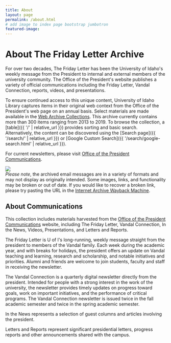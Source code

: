 ```yaml
---
title: About
layout: page
permalink: /about.html
# add image to index page bootstrap jumbotron
featured-image:
---
```


<div class="row" markdown="1">
<div class="col-md-8" markdown="1">

# About The Friday Letter Archive

For over two decades, The Friday Letter has been the University of Idaho's weekly message from the President to internal and external members of the university community. 
The Office of the President's website publishes a variety of official communications including the Friday Letter, Vandal Connection, reports, videos, and presentations.

To ensure continued access to this unique content, University of Idaho Library captures items in their original web context from the Office of the President's web page on an annual basis.
Select materials are made available in the [Web Archive Collections](https://www.lib.uidaho.edu/digital/webarchive/).
This archive currently contains more than 300 items ranging from 2013 to 2019.
To browse the collection, a [table]({{ '/' | relative_url }}) provides sorting and basic search. 
Alternatively, the content can be discovered using the [Search page]({{ '/search/' | relative_url }}) or [Google Custom Search]({{ '/search/google-search.html' | relative_url }}).

For current newsletters, please visit [Office of the President Communications](http://www.uidaho.edu/president/communications).

</div>
<div class="col-md-4" markdown="1">
<img src="{{ '/images/fridayletter-header.jpg' | prepend: site.objects }}" class="img-fluid my-3">
<div class="alert alert-warning" role="alert">
<em>Please note</em>, the archived email messages are in a variety of formats and may not display as originally intended. Some images, links, and functionality may be broken or out of date. If you would like to recover a broken link, please try pasting the URL in the <a href="https://archive.org/web/" target="_blank" rel="noopener">Internet Archive Wayback Machine</a>.
</div>
</div>

<div class="col-md-8" markdown="1">

## About Communications 

This collection includes materials harvested from the [Office of the President Communications](http://www.uidaho.edu/president/communications) website, including The Friday Letter, Vandal Connection, In the News, Videos, Presentations, and Letters and Reports.

The Friday Letter is U of I's long-running, weekly message straight from the president to members of the Vandal family. Each week during the academic year, and with breaks for holidays, the president offers an update on Vandal teaching and learning, research and scholarship, and notable initiatives and priorities. Alumni and friends are welcome to join students, faculty and staff in receiving the newsletter.

The Vandal Connection is a quarterly digital newsletter directly from the president. Intended for people with a strong interest in the work of the university, the newsletter provides timely updates on progress toward goals, work on important initiatives, and the performance of critical programs. The Vandal Connection newsletter is issued twice in the fall academic semester and twice in the spring academic semester.

In the News represents a selection of guest columns and articles involving the president.

Letters and Reports represent significant presidential letters, progress reports and other announcements shared with the campus.

</div>
</div>